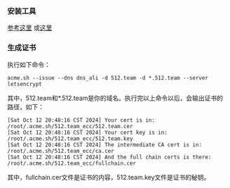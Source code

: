 ### 安装工具

[参考这里](https://blog.csdn.net/weixin_45602663/article/details/126631496)
或[这里](https://github.com/acmesh-official/acme.sh/wiki/How-to-install#3-or-git-clone-and-install)

### 生成证书

执行如下命令：

```shell
acme.sh --issue --dns dns_ali -d 512.team -d *.512.team --server letsencrypt
```

其中，512.team和*.512.team是你的域名。执行完以上命令以后，会输出证书的路径，如下：

```shell
[Sat Oct 12 20:48:16 CST 2024] Your cert is in: /root/.acme.sh/512.team_ecc/512.team.cer
[Sat Oct 12 20:48:16 CST 2024] Your cert key is in: /root/.acme.sh/512.team_ecc/512.team.key
[Sat Oct 12 20:48:16 CST 2024] The intermediate CA cert is in: /root/.acme.sh/512.team_ecc/ca.cer
[Sat Oct 12 20:48:16 CST 2024] And the full chain certs is there: /root/.acme.sh/512.team_ecc/fullchain.cer
```

其中，fullchain.cer文件是证书的内容，512.team.key文件是证书的秘钥。